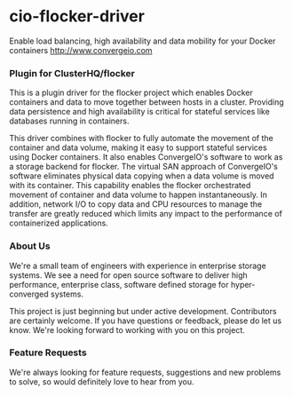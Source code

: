 # cio-flocker-driver
Enable load balancing, high availability and data mobility for your Docker containers http://www.convergeio.com


### Plugin for ClusterHQ/flocker
This is a plugin driver for the flocker project which enables Docker containers and data to move together between hosts in a cluster. Providing data persistence and high availability is critical for stateful services like databases running in containers. 

This driver combines with flocker to fully automate the movement of the container and data volume, making it easy to support stateful services using Docker containers. It also enables ConvergeIO's software to work as a storage backend for flocker. The virtual SAN approach of ConvergeIO's software eliminates physical data copying when a data volume is moved with its container. This capability enables the flocker orchestrated movement of container and data volume to happen  instantaneously. In addition, network I/O to copy data and CPU resources to manage the transfer are greatly reduced which limits any impact to the performance of containerized applications. 

### About Us
We're a small team of engineers with experience in enterprise storage systems. We see a need for open source software to deliver high performance, enterprise class, software defined storage for hyper-converged systems. 

This project is just beginning but under active development. Contributors are certainly welcome. If you have questions or feedback, please do let us know. We're looking forward to working with you on this project.

### Feature Requests
We're always looking for feature requests, suggestions and new problems to solve, so would definitely love to hear from you. 
